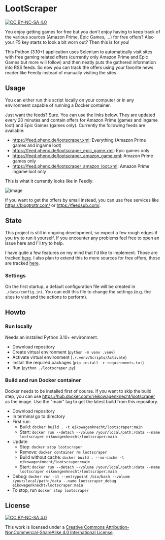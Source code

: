 # LootScraper

[![CC BY-NC-SA 4.0][cc-by-nc-sa-shield]][cc-by-nc-sa]

You enjoy getting games for free but you *don’t* enjoy having to keep track of the various sources (Amazon Prime, Epic Games, ...) for free offers? Also your F5 key starts to look a bit worn out? Then this is for you!

This Python (3.10+) application uses Selenium to automatically visit sites with free gaming related offers (currently only Amazon Prime and Epic Games but more will follow) and then neatly puts the gathered information into RSS feeds. So now you can track the offers using your favorite news reader like Feedly instead of manually visiting the sites.

## Usage

You can either run this script locally on your computer or in any environment capable of running a Docker container.

Just want the feeds? Sure. You can use the links below. They are updated every 20 minutes and contain offers for Amazon Prime (games and ingame loot) and Epic Games (games only). Currently the following feeds are available:

- <https://feed.phenx.de/lootscraper.xml>: Everything (Amazon Prime games and ingame loot)
- <https://feed.phenx.de/lootscraper_epic_game.xml>: Epic games only
- <https://feed.phenx.de/lootscraper_amazon_game.xml>: Amazon Prime games only
- <https://feed.phenx.de/lootscraper_amazon_loot.xml>: Amazon Prime ingame loot only

This is what it currently looks like in Feedly:

![image](https://phenx.de/wp-content/uploads/2022/02/image.png)

If you want to get the offers by email instead, you can use free services like <https://blogtrottr.com/> or <https://feedsub.com/>.

## State

This project is still in ongoing development, so expect a few rough edges if you try to run it yourself. If you encounter any problems feel free to open an issue here and I'll try to help.

I have quite a few features on my mind that I'd like to implement. Those are tracked [here](https://github.com/eikowagenknecht/lootscraper/issues/6). I also plan to extend this to more sources for free offers, those are tracked [here](https://github.com/eikowagenknecht/lootscraper/issues/7).

### Settings

On the first startup, a default configuration file will be created in `./data/config.ini`. You can edit this file to change the settings (e.g. the sites to visit and the actions to perform).

## Howto

### Run locally

Needs an installed Python 3.10+ environment.

- Download repository
- Create virtual environment (`python -m venv .venv`)
- Activate virtual environment (`./.venv/Scripts/Activate`)
- Install the required packages (`pip install -r requirements.txt`)
- Run (`python ./lootscraper.py`)

### Build and run Docker container

Docker needs to be installed first of course. If you want to skip the build step, you can use <https://hub.docker.com/r/eikowagenknecht/lootscraper> as the image. Use the "main" tag to get the latest build from this repository.

- Download repository
- In terminal go to directory
- First run:
  - Build: `docker build . -t eikowagenknecht/lootscraper:main`
  - Start: `docker run --detach --volume /your/local/path:/data --name lootscraper eikowagenknecht/lootscraper:main`
- Update:
  - Stop: `docker stop lootscraper`
  - Remove: `docker container rm lootscraper`
  - Build without cache: `docker build . --no-cache -t eikowagenknecht/lootscraper:main`
  - Start: `docker run --detach --volume /your/local/path:/data --name lootscraper eikowagenknecht/lootscraper:main`
- Debug: `docker run -it --entrypoint /bin/bash --volume /your/local/path:/data --name lootscraper_debug eikowagenknecht/lootscraper:main`
- To stop, run `docker stop lootscraper`

## License

[![CC BY-NC-SA 4.0][cc-by-nc-sa-image]][cc-by-nc-sa]

This work is licensed under a
[Creative Commons Attribution-NonCommercial-ShareAlike 4.0 International License][cc-by-nc-sa].

[cc-by-nc-sa]: http://creativecommons.org/licenses/by-nc-sa/4.0/
[cc-by-nc-sa-image]: https://licensebuttons.net/l/by-nc-sa/4.0/88x31.png
[cc-by-nc-sa-shield]: https://img.shields.io/badge/License-CC%20BY--NC--SA%204.0-lightgrey.svg
